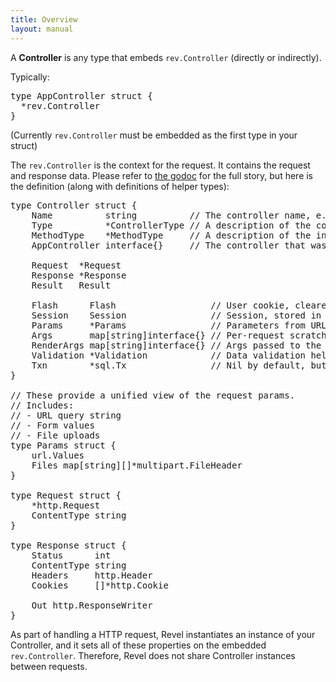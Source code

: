```yaml
---
title: Overview
layout: manual
---
```


A **Controller** is any type that embeds `rev.Controller` (directly or indirectly).

Typically:
<pre class="prettyprint lang-go">
type AppController struct {
  *rev.Controller
}
</pre>

(Currently `rev.Controller` must be embedded as the first type in your struct)

The `rev.Controller` is the context for the request.  It contains the request
and response data.  Please refer to [the godoc](../docs/godoc/controller.html)
for the full story, but here is the definition (along with definitions of helper types):

<pre class="prettyprint lang-go">
type Controller struct {
    Name          string          // The controller name, e.g. "Application"
    Type          *ControllerType // A description of the controller type.
    MethodType    *MethodType     // A description of the invoked action type.
    AppController interface{}     // The controller that was instantiated.

    Request  *Request
    Response *Response
    Result   Result

    Flash      Flash                  // User cookie, cleared after 1 request.
    Session    Session                // Session, stored in cookie, signed.
    Params     *Params                // Parameters from URL and form (including multipart).
    Args       map[string]interface{} // Per-request scratch space.
    RenderArgs map[string]interface{} // Args passed to the template.
    Validation *Validation            // Data validation helpers
    Txn        *sql.Tx                // Nil by default, but may be used by the app / plugins
}

// These provide a unified view of the request params.
// Includes:
// - URL query string
// - Form values
// - File uploads
type Params struct {
	url.Values
	Files map[string][]*multipart.FileHeader
}

type Request struct {
	*http.Request
	ContentType string
}

type Response struct {
	Status      int
	ContentType string
	Headers     http.Header
	Cookies     []*http.Cookie

	Out http.ResponseWriter
}
</pre>

As part of handling a HTTP request, Revel instantiates an instance of your
Controller, and it sets all of these properties on the embedded
`rev.Controller`.  Therefore, Revel does not share Controller instances between
requests.

